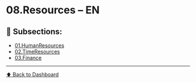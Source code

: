 # 08.Resources – EN

## 📁 Subsections:

- [01.HumanResources](01.HumanResources/)
- [02.TimeResources](02.TimeResources/)
- [03.Finance](03.Finance/)

---
[⬆ Back to Dashboard](../index.md)
